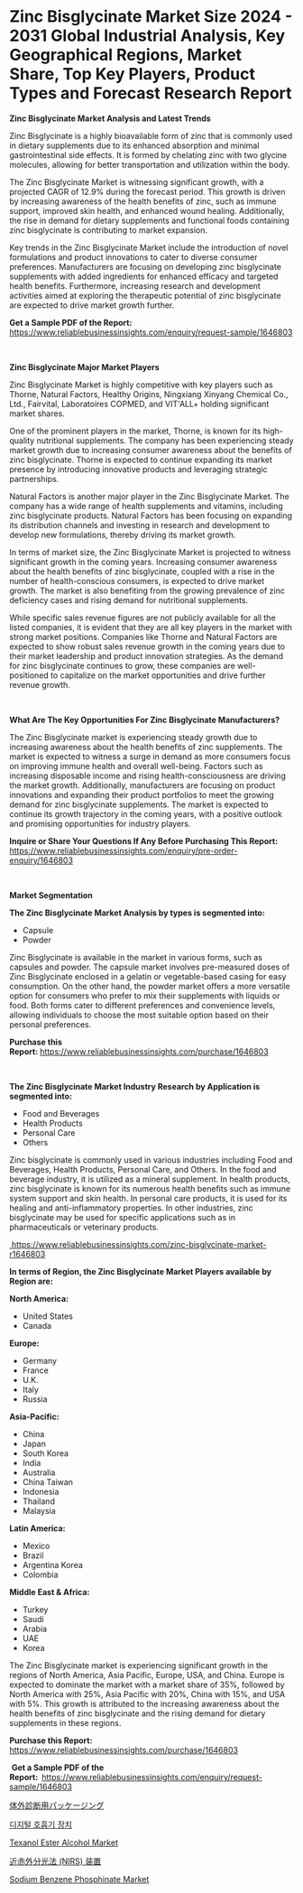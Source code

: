 <p><h1>Zinc Bisglycinate Market Size 2024 - 2031 Global Industrial Analysis, Key Geographical Regions, Market Share, Top Key Players, Product Types and Forecast Research Report</h1></p><p><strong>Zinc Bisglycinate Market Analysis and Latest Trends</strong></p>
<p><p>Zinc Bisglycinate is a highly bioavailable form of zinc that is commonly used in dietary supplements due to its enhanced absorption and minimal gastrointestinal side effects. It is formed by chelating zinc with two glycine molecules, allowing for better transportation and utilization within the body.</p><p>The Zinc Bisglycinate Market is witnessing significant growth, with a projected CAGR of 12.9% during the forecast period. This growth is driven by increasing awareness of the health benefits of zinc, such as immune support, improved skin health, and enhanced wound healing. Additionally, the rise in demand for dietary supplements and functional foods containing zinc bisglycinate is contributing to market expansion.</p><p>Key trends in the Zinc Bisglycinate Market include the introduction of novel formulations and product innovations to cater to diverse consumer preferences. Manufacturers are focusing on developing zinc bisglycinate supplements with added ingredients for enhanced efficacy and targeted health benefits. Furthermore, increasing research and development activities aimed at exploring the therapeutic potential of zinc bisglycinate are expected to drive market growth further.</p></p>
<p><strong>Get a Sample PDF of the Report:&nbsp;</strong> <a href="https://www.reliablebusinessinsights.com/enquiry/request-sample/1646803">https://www.reliablebusinessinsights.com/enquiry/request-sample/1646803</a></p>
<p>&nbsp;</p>
<p><strong>Zinc Bisglycinate Major Market Players</strong></p>
<p><p>Zinc Bisglycinate Market is highly competitive with key players such as Thorne, Natural Factors, Healthy Origins, Ningxiang Xinyang Chemical Co., Ltd., Fairvital, Laboratoires COPMED, and VIT'ALL+ holding significant market shares. </p><p>One of the prominent players in the market, Thorne, is known for its high-quality nutritional supplements. The company has been experiencing steady market growth due to increasing consumer awareness about the benefits of zinc bisglycinate. Thorne is expected to continue expanding its market presence by introducing innovative products and leveraging strategic partnerships.</p><p>Natural Factors is another major player in the Zinc Bisglycinate Market. The company has a wide range of health supplements and vitamins, including zinc bisglycinate products. Natural Factors has been focusing on expanding its distribution channels and investing in research and development to develop new formulations, thereby driving its market growth.</p><p>In terms of market size, the Zinc Bisglycinate Market is projected to witness significant growth in the coming years. Increasing consumer awareness about the health benefits of zinc bisglycinate, coupled with a rise in the number of health-conscious consumers, is expected to drive market growth. The market is also benefiting from the growing prevalence of zinc deficiency cases and rising demand for nutritional supplements.</p><p>While specific sales revenue figures are not publicly available for all the listed companies, it is evident that they are all key players in the market with strong market positions. Companies like Thorne and Natural Factors are expected to show robust sales revenue growth in the coming years due to their market leadership and product innovation strategies. As the demand for zinc bisglycinate continues to grow, these companies are well-positioned to capitalize on the market opportunities and drive further revenue growth.</p></p>
<p>&nbsp;</p>
<p><strong>What Are The Key Opportunities For Zinc Bisglycinate Manufacturers?</strong></p>
<p><p>The Zinc Bisglycinate market is experiencing steady growth due to increasing awareness about the health benefits of zinc supplements. The market is expected to witness a surge in demand as more consumers focus on improving immune health and overall well-being. Factors such as increasing disposable income and rising health-consciousness are driving the market growth. Additionally, manufacturers are focusing on product innovations and expanding their product portfolios to meet the growing demand for zinc bisglycinate supplements. The market is expected to continue its growth trajectory in the coming years, with a positive outlook and promising opportunities for industry players.</p></p>
<p><strong>Inquire or Share Your Questions If Any Before Purchasing This Report:</strong> <a href="https://www.reliablebusinessinsights.com/enquiry/pre-order-enquiry/1646803">https://www.reliablebusinessinsights.com/enquiry/pre-order-enquiry/1646803</a></p>
<p>&nbsp;</p>
<p><strong>Market Segmentation</strong></p>
<p><strong>The Zinc Bisglycinate Market Analysis by types is segmented into:</strong></p>
<p><ul><li>Capsule</li><li>Powder</li></ul></p>
<p><p>Zinc Bisglycinate is available in the market in various forms, such as capsules and powder. The capsule market involves pre-measured doses of Zinc Bisglycinate enclosed in a gelatin or vegetable-based casing for easy consumption. On the other hand, the powder market offers a more versatile option for consumers who prefer to mix their supplements with liquids or food. Both forms cater to different preferences and convenience levels, allowing individuals to choose the most suitable option based on their personal preferences.</p></p>
<p><strong>Purchase this Report:&nbsp;</strong><a href="https://www.reliablebusinessinsights.com/purchase/1646803">https://www.reliablebusinessinsights.com/purchase/1646803</a></p>
<p>&nbsp;</p>
<p><strong>The Zinc Bisglycinate Market Industry Research by Application is segmented into:</strong></p>
<p><ul><li>Food and Beverages</li><li>Health Products</li><li>Personal Care</li><li>Others</li></ul></p>
<p><p>Zinc bisglycinate is commonly used in various industries including Food and Beverages, Health Products, Personal Care, and Others. In the food and beverage industry, it is utilized as a mineral supplement. In health products, zinc bisglycinate is known for its numerous health benefits such as immune system support and skin health. In personal care products, it is used for its healing and anti-inflammatory properties. In other industries, zinc bisglycinate may be used for specific applications such as in pharmaceuticals or veterinary products.</p></p>
<p><a href="https://www.reliablebusinessinsights.com/zinc-bisglycinate-market-r1646803">&nbsp;https://www.reliablebusinessinsights.com/zinc-bisglycinate-market-r1646803</a></p>
<p><strong>In terms of Region, the Zinc Bisglycinate Market Players available by Region are:</strong></p>
<p>
    <p> <strong> North America: </strong>
        <ul>
            <li>United States</li>
            <li>Canada</li>
        </ul>
        </p> 
    <p> <strong> Europe: </strong>
        <ul>
            <li>Germany</li>
            <li>France</li>
            <li>U.K.</li>
            <li>Italy</li>
            <li>Russia</li>
        </ul>
        </p> 
    <p> <strong> Asia-Pacific: </strong>
        <ul>
            <li>China</li>
            <li>Japan</li>
            <li>South Korea</li>
            <li>India</li>
            <li>Australia</li>
            <li>China Taiwan</li>
            <li>Indonesia</li>
            <li>Thailand</li>
            <li>Malaysia</li>
        </ul>
        </p> 
    <p> <strong> Latin America: </strong>
        <ul>
            <li>Mexico</li>
            <li>Brazil</li>
            <li>Argentina Korea</li>
            <li>Colombia</li>
        </ul>
        </p> 
    <p> <strong> Middle East & Africa: </strong>
        <ul>
            <li>Turkey</li>
            <li>Saudi</li>
            <li>Arabia</li>
            <li>UAE</li>
            <li>Korea</li>
        </ul>
    </p>
    </p>
<p><p>The Zinc Bisglycinate market is experiencing significant growth in the regions of North America, Asia Pacific, Europe, USA, and China. Europe is expected to dominate the market with a market share of 35%, followed by North America with 25%, Asia Pacific with 20%, China with 15%, and USA with 5%. This growth is attributed to the increasing awareness about the health benefits of zinc bisglycinate and the rising demand for dietary supplements in these regions.</p></p>
<p><strong>Purchase this Report: </strong><a href="https://www.reliablebusinessinsights.com/purchase/1646803">https://www.reliablebusinessinsights.com/purchase/1646803</a></p>
<p>&nbsp;<strong>Get a Sample PDF of the Report:&nbsp;&nbsp;</strong><a href="https://www.reliablebusinessinsights.com/enquiry/request-sample/1646803">https://www.reliablebusinessinsights.com/enquiry/request-sample/1646803</a></p>
<p><strong></strong></p>
<p><p><a href="https://github.com/TysonKub/Market-Research-Report-List-1/blob/main/8090689135347.md">体外診断用パッケージング</a></p><p><a href="https://medium.com/@mdmohiqulislam77/%EB%94%94%EC%A7%80%ED%84%B8-%ED%98%B8%ED%9D%A1%EA%B8%B0-%EC%9E%A5%EC%B9%98-%EC%8B%9C%EC%9E%A5-%EA%B8%80%EB%A1%9C%EB%B2%8C-%EC%8B%9C%EC%9E%A5-%EB%8F%99%ED%96%A5-%EB%B0%8F-%ED%8C%90%EB%A7%A4-%EB%8F%99%ED%96%A5-2024%EB%85%84%EB%B6%80%ED%84%B0-2031%EB%85%84%EA%B9%8C%EC%A7%80-611213c5f7aa">디지털 호흡기 장치</a></p><p><a href="https://github.com/wusalecollins540tpqoz/Market-Research-Report-List-3/blob/main/texanol-ester-alcohol-market.md">Texanol Ester Alcohol Market</a></p><p><a href="https://github.com/RaeJenkins1952/Market-Research-Report-List-1/blob/main/8508992135346.md">近赤外分光法 (NIRS) 装置</a></p><p><a href="https://github.com/pjcfca/Market-Research-Report-List-3/blob/main/sodium-benzene-phosphinate-market.md">Sodium Benzene Phosphinate Market</a></p></p>